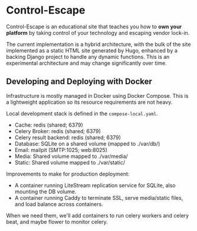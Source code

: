 # Control-Escape

Control-Escape is an educational site that teaches you how to **own your platform**
by taking control of your technology and escaping vendor lock-in.

The current implementation is a hybrid architecture, with the bulk of the site
implemented as a static HTML site generated by Hugo, enhanced by a backing Django
project to handle any dynamic functions. This is an experimental architecture and may
change significantly over time.

## Developing and Deploying with Docker

Infrastructure is mostly managed in Docker using Docker Compose. This is a lightweight
application so its resource requirements are not heavy.

Local development stack is defined in the `compose-local.yaml`.

- Cache: redis (shared; 6379)
- Celery Broker: redis (shared; 6379)
- Celery result backend: redis (shared; 6379)
- Database: SQLite on a shared volume (mapped to ./var/db/)
- Email: mailpit (SMTP:1025; web:8025)
- Media: Shared volume mapped to ./var/media/
- Static: Shared volume mapped to ./var/static/

Improvements to make for production deployment:

- A container running LiteStream replication service for SQLite, also mounting the DB
  volume.
- A container running Caddy to terminate SSL, serve media/static files, and load balance
  across containers.

When we need them, we'll add containers to run celery workers and celery beat, and maybe
flower to monitor celery.
